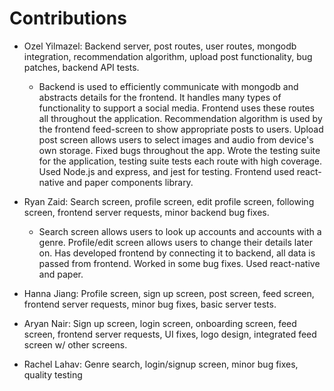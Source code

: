 # Contributions
- Ozel Yilmazel: Backend server, post routes, user routes, mongodb integration, recommendation algorithm, upload post functionality, bug patches, backend API tests.
  - Backend is used to efficiently communicate with mongodb and abstracts details for the frontend. It handles many types of functionality to support a social media. Frontend uses these routes all throughout the application. Recommendation algorithm is used by the frontend feed-screen to show appropriate posts to users. Upload post screen allows users to select images and audio from device's own storage. Fixed bugs throughout the app. Wrote the testing suite for the application, testing suite tests each route with high coverage. Used Node.js and express, and jest for testing. Frontend used react-native and paper components library.

- Ryan Zaid: Search screen, profile screen, edit profile screen, following screen, frontend server requests, minor backend bug fixes.
  - Search screen allows users to look up accounts and accounts with a genre. Profile/edit screen allows users to change their details later on. Has developed frontend by connecting it to backend, all data is passed from frontend. Worked in some bug fixes. Used react-native and paper.

- Hanna Jiang: Profile screen, sign up screen, post screen, feed screen, frontend server requests, minor bug fixes, basic server tests.

- Aryan Nair: Sign up screen, login screen, onboarding screen, feed screen, frontend server requests, UI fixes, logo design, integrated feed screen w/ other screens.

- Rachel Lahav: Genre search, login/signup screen, minor bug fixes, quality testing

